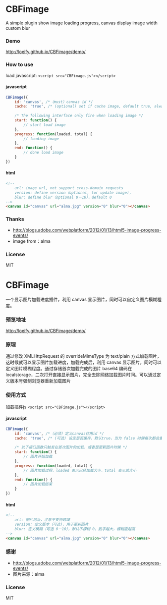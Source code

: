 # CBFimage
A simple plugin show image loading progress, canvas display image width custom blur
### Demo
http://loeify.github.io/CBFimage/demo/
### How to use
load javascript: `<script src="CBFimage.js"></script>`
#### javascript
```js
CBFimage({
    id: 'canvas', /*（must）canvas id */
    cache: 'true', /* (optional) set if cache image, default true, always load image from sever when set false */
	
    /* The following interface only fire when loading image */
    start: function() {
        // start load image
    },
    progress: function(loaded, total) {
        // loading image
    },
    end: function() {
        // done load image
    }
})
```
#### html
```html
<!-- 
	url: image url, not support cross-domain requests
 	version: define version（optional, for update image)，
	blur: define blur（optional 0－10），default 0 
-->
<canvas id="canvas" url="alma.jpg" version="0" blur="0"></canvas>
```
### Thanks
- http://blogs.adobe.com/webplatform/2012/01/13/html5-image-progress-events/
- image from：alma

### License
MIT


# CBFimage
一个显示图片加载进度插件，利用 canvas 显示图片，同时可以自定义图片模糊程度。
### 预览地址
http://loeify.github.io/CBFimage/demo/

### 原理
通过修改 XMLHttpRequest 的 overrideMimeType 为 text/plain 方式加载图片，这时候就可以显示图片加载进度，加载完成后，利用 canvas 显示图片，同时可以定义图片模糊程度。通过存储首次加载完成的图片 base64 编码在 localstorage，二次打开直接显示图片，完全去除网络加载图片时间。可以通过定义版本号强制浏览器重新加载图片
### 使用方式
加载插件js `<script src="CBFimage.js"></script>`
#### javascript
```js
CBFimage({
    id: 'canvas', /*（必须）定义canvas作用id */
	cache: 'true', /* (可选) 设定是否缓存，默认true，当为 false 时候每次都会重新加载图片 */
	
    /* 以下接口函数只触发在首次图片的加载，或者是更新图片时候 */
    start: function() {
        // 图片开始加载
    },
    progress: function(loaded, total) {
        // 图片加载过程，loaded 表示已经加载大小，total 表示总大小
    },
    end: function() {
        // 图片加载结束
    }
})
```
#### html
```html
<!-- 
	url: 图片地址，注意不支持跨域
 	version: 定义版本（可选)，用于更新图片
	blur: 定义模糊（可选 0－10），默认不模糊 0，数字越大，模糊度越高 
-->
<canvas id="canvas" url="alma.jpg" version="0" blur="0"></canvas>
```
### 感谢
- http://blogs.adobe.com/webplatform/2012/01/13/html5-image-progress-events/
- 图片来源：alma

### License
MIT

